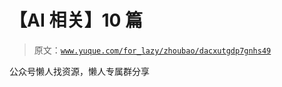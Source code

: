 # 【AI 相关】10 篇

> 原文：[`www.yuque.com/for_lazy/zhoubao/dacxutgdp7gnhs49`](https://www.yuque.com/for_lazy/zhoubao/dacxutgdp7gnhs49)

公众号懒人找资源，懒人专属群分享